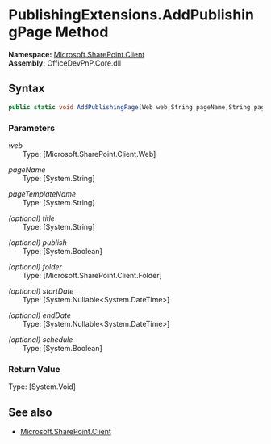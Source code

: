 # PublishingExtensions.AddPublishingPage Method  
**Namespace:** [Microsoft.SharePoint.Client](Microsoft.SharePoint.Client.md)  
**Assembly:** OfficeDevPnP.Core.dll  
## Syntax
```C#
public static void AddPublishingPage(Web web,String pageName,String pageTemplateName,String title,Boolean publish,Folder folder,Nullable<DateTime> startDate,Nullable<DateTime> endDate,Boolean schedule)
```
### Parameters
*web*  
&emsp;&emsp;Type: [Microsoft.SharePoint.Client.Web] 
&emsp;&emsp;  
  
*pageName*  
&emsp;&emsp;Type: [System.String] 
&emsp;&emsp;  
  
*pageTemplateName*  
&emsp;&emsp;Type: [System.String] 
&emsp;&emsp;  
  
*(optional) title*  
&emsp;&emsp;Type: [System.String] 
&emsp;&emsp;  
  
*(optional) publish*  
&emsp;&emsp;Type: [System.Boolean] 
&emsp;&emsp;  
  
*(optional) folder*  
&emsp;&emsp;Type: [Microsoft.SharePoint.Client.Folder] 
&emsp;&emsp;  
  
*(optional) startDate*  
&emsp;&emsp;Type: [System.Nullable<System.DateTime>] 
&emsp;&emsp;  
  
*(optional) endDate*  
&emsp;&emsp;Type: [System.Nullable<System.DateTime>] 
&emsp;&emsp;  
  
*(optional) schedule*  
&emsp;&emsp;Type: [System.Boolean] 
&emsp;&emsp;  
  
### Return Value
Type: [System.Void]  

## See also
- [Microsoft.SharePoint.Client](Microsoft.SharePoint.Client.md)
